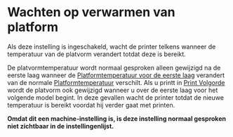 Wachten op verwarmen van platform
====
Als deze instelling is ingeschakeld, wacht de printer telkens wanneer de temperatuur van de platvorm verandert totdat deze is bereikt.

De platvormtemperatuur wordt normaal gesproken alleen gewijzigd na de eerste laag wanneer de [Platformtemperatuur voor de eerste laag](../material/material_bed_temperature_layer_0.md) verandert van de normale [Platformtemperatuur](../material/material_bed_temperature.md) verschilt. Als u printt in [Print Volgorde](../blackmagic/print_sequence.md) wordt de platvorm ook gewijzigd wanneer u over de eerste laag voor het volgende model begint. In deze gevallen wacht de printer totdat de nieuwe temperatuur is bereikt voordat hij verder gaat met printen.

**Omdat dit een machine-instelling is, is deze instelling normaal gesproken niet zichtbaar in de instellingenlijst.**